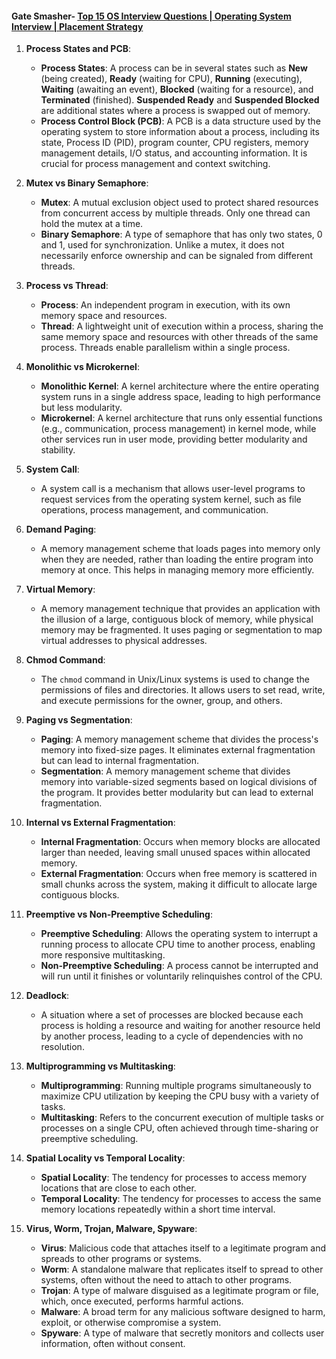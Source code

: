 

#### Gate Smasher- [Top 15 OS Interview Questions | Operating System Interview | Placement Strategy](https://youtu.be/K1GFwYzCQlw)

1. **Process States and PCB**:
   - **Process States**: A process can be in several states such as **New** (being created), **Ready** (waiting for CPU), **Running** (executing), **Waiting** (awaiting an event), **Blocked** (waiting for a resource), and **Terminated** (finished). **Suspended Ready** and **Suspended Blocked** are additional states where a process is swapped out of memory.
   - **Process Control Block (PCB)**: A PCB is a data structure used by the operating system to store information about a process, including its state, Process ID (PID), program counter, CPU registers, memory management details, I/O status, and accounting information. It is crucial for process management and context switching.

2. **Mutex vs Binary Semaphore**:
   - **Mutex**: A mutual exclusion object used to protect shared resources from concurrent access by multiple threads. Only one thread can hold the mutex at a time.
   - **Binary Semaphore**: A type of semaphore that has only two states, 0 and 1, used for synchronization. Unlike a mutex, it does not necessarily enforce ownership and can be signaled from different threads.

3. **Process vs Thread**:
   - **Process**: An independent program in execution, with its own memory space and resources.
   - **Thread**: A lightweight unit of execution within a process, sharing the same memory space and resources with other threads of the same process. Threads enable parallelism within a single process.

4. **Monolithic vs Microkernel**:
   - **Monolithic Kernel**: A kernel architecture where the entire operating system runs in a single address space, leading to high performance but less modularity.
   - **Microkernel**: A kernel architecture that runs only essential functions (e.g., communication, process management) in kernel mode, while other services run in user mode, providing better modularity and stability.

5. **System Call**:
   - A system call is a mechanism that allows user-level programs to request services from the operating system kernel, such as file operations, process management, and communication.

6. **Demand Paging**:
   - A memory management scheme that loads pages into memory only when they are needed, rather than loading the entire program into memory at once. This helps in managing memory more efficiently.

7. **Virtual Memory**:
   - A memory management technique that provides an application with the illusion of a large, contiguous block of memory, while physical memory may be fragmented. It uses paging or segmentation to map virtual addresses to physical addresses.

8. **Chmod Command**:
   - The `chmod` command in Unix/Linux systems is used to change the permissions of files and directories. It allows users to set read, write, and execute permissions for the owner, group, and others.

9. **Paging vs Segmentation**:
   - **Paging**: A memory management scheme that divides the process's memory into fixed-size pages. It eliminates external fragmentation but can lead to internal fragmentation.
   - **Segmentation**: A memory management scheme that divides memory into variable-sized segments based on logical divisions of the program. It provides better modularity but can lead to external fragmentation.

10. **Internal vs External Fragmentation**:
    - **Internal Fragmentation**: Occurs when memory blocks are allocated larger than needed, leaving small unused spaces within allocated memory.
    - **External Fragmentation**: Occurs when free memory is scattered in small chunks across the system, making it difficult to allocate large contiguous blocks.

11. **Preemptive vs Non-Preemptive Scheduling**:
    - **Preemptive Scheduling**: Allows the operating system to interrupt a running process to allocate CPU time to another process, enabling more responsive multitasking.
    - **Non-Preemptive Scheduling**: A process cannot be interrupted and will run until it finishes or voluntarily relinquishes control of the CPU.

12. **Deadlock**:
    - A situation where a set of processes are blocked because each process is holding a resource and waiting for another resource held by another process, leading to a cycle of dependencies with no resolution.

13. **Multiprogramming vs Multitasking**:
    - **Multiprogramming**: Running multiple programs simultaneously to maximize CPU utilization by keeping the CPU busy with a variety of tasks.
    - **Multitasking**: Refers to the concurrent execution of multiple tasks or processes on a single CPU, often achieved through time-sharing or preemptive scheduling.

14. **Spatial Locality vs Temporal Locality**:
    - **Spatial Locality**: The tendency for processes to access memory locations that are close to each other.
    - **Temporal Locality**: The tendency for processes to access the same memory locations repeatedly within a short time interval.

15. **Virus, Worm, Trojan, Malware, Spyware**:
    - **Virus**: Malicious code that attaches itself to a legitimate program and spreads to other programs or systems.
    - **Worm**: A standalone malware that replicates itself to spread to other systems, often without the need to attach to other programs.
    - **Trojan**: A type of malware disguised as a legitimate program or file, which, once executed, performs harmful actions.
    - **Malware**: A broad term for any malicious software designed to harm, exploit, or otherwise compromise a system.
    - **Spyware**: A type of malware that secretly monitors and collects user information, often without consent.
